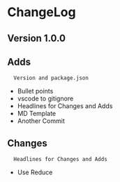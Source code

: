 # ChangeLog
  ## Version 1.0.0
  ## Adds
      Version and package.json
 *  Bullet points
 *  vscode to gitignore
 *  Headlines for Changes and Adds
 *  MD Template
 *  Another Commit
  ## Changes

      Headlines for Changes and Adds
 *  Use Reduce
